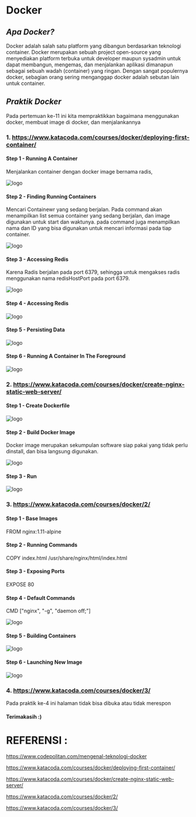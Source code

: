 Docker
======

## *Apa Docker?*

Docker adalah salah satu platform yang dibangun berdasarkan teknologi container. Docker merupakan sebuah project open-source yang menyediakan platform terbuka untuk developer maupun sysadmin untuk dapat membangun, mengemas, dan menjalankan aplikasi dimanapun sebagai sebuah wadah (container) yang ringan. Dengan sangat populernya docker, sebagian orang sering menganggap docker adalah sebutan lain untuk container.

## *Praktik Docker*

Pada pertemuan ke-11 ini kita mempraktikkan bagaimana menggunakan docker, membuat image di docker, dan menjalankannya

### 1.	https://www.katacoda.com/courses/docker/deploying-first-container/

#### Step 1 - Running A Container

Menjalankan container dengan docker image bernama radis,
 
 ![logo](https://github.com/riskalest/Tct_Per_11_Docker/blob/master/1_s_1.PNG)
 
#### Step 2 - Finding Running Containers

Mencari Containewr yang sedang berjalan. Pada command akan menampilkan list semua container yang sedang berjalan, dan image digunakan untuk start dan waktunya. pada command juga menampilkan nama dan ID yang bisa digunakan untuk mencari informasi pada tiap container.

 ![logo](https://github.com/riskalest/Tct_Per_11_Docker/blob/master/1_s_2.PNG)
 
#### Step 3 - Accessing Redis

Karena Radis berjalan pada port 6379, sehingga untuk mengakses radis menggunakan nama redisHostPort pada port 6379. 

 ![logo](https://github.com/riskalest/Tct_Per_11_Docker/blob/master/1_s_3.PNG)
 
#### Step 4 - Accessing Redis

 ![logo](https://github.com/riskalest/Tct_Per_11_Docker/blob/master/1_s_4.PNG)
 
#### Step 5 - Persisting Data

 ![logo](https://github.com/riskalest/Tct_Per_11_Docker/blob/master/1_s_5.PNG)
 
#### Step 6 - Running A Container In The Foreground

 ![logo](https://github.com/riskalest/Tct_Per_11_Docker/blob/master/1_s_6.PNG)

### 2.	https://www.katacoda.com/courses/docker/create-nginx-static-web-server/

#### Step 1 - Create Dockerfile

 ![logo](https://github.com/riskalest/Tct_Per_11_Docker/blob/master/2_s_1.PNG)
 
#### Step 2 - Build Docker Image

Docker image merupakan sekumpulan software siap pakai yang tidak perlu dinstall, dan bisa langsung digunakan.

 ![logo](https://github.com/riskalest/Tct_Per_11_Docker/blob/master/2_s_2.PNG)
 
#### Step 3 - Run

 ![logo](https://github.com/riskalest/Tct_Per_11_Docker/blob/master/2_s_3.PNG)

### 3.	https://www.katacoda.com/courses/docker/2/

#### Step 1 - Base Images

FROM nginx:1.11-alpine

#### Step 2 - Running Commands

COPY index.html /usr/share/nginx/html/index.html

#### Step 3 - Exposing Ports

EXPOSE 80

#### Step 4 - Default Commands

CMD ["nginx", "-g", "daemon off;"]

 ![logo](https://github.com/riskalest/Tct_Per_11_Docker/blob/master/3_s_4.PNG)

#### Step 5 - Building Containers

 ![logo](https://github.com/riskalest/Tct_Per_11_Docker/blob/master/3_s_5.PNG)
 
#### Step 6 - Launching New Image

 ![logo](https://github.com/riskalest/Tct_Per_11_Docker/blob/master/3_s_6.PNG)
 

### 4.	https://www.katacoda.com/courses/docker/3/

Pada praktik ke-4 ini halaman tidak bisa dibuka atau tidak merespon

#### Terimakasih :)


REFERENSI :
===========
https://www.codepolitan.com/mengenal-teknologi-docker

https://www.katacoda.com/courses/docker/deploying-first-container/

https://www.katacoda.com/courses/docker/create-nginx-static-web-server/

https://www.katacoda.com/courses/docker/2/

https://www.katacoda.com/courses/docker/3/
